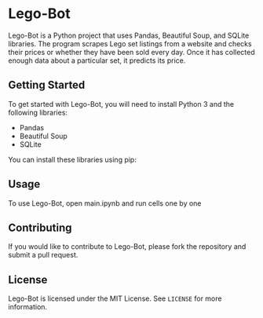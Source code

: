 # Lego-Bot

Lego-Bot is a Python project that uses Pandas, Beautiful Soup, and SQLite libraries. The program scrapes Lego set listings from a website and checks their prices or whether they have been sold every day. Once it has collected enough data about a particular set, it predicts its price.

## Getting Started

To get started with Lego-Bot, you will need to install Python 3 and the following libraries:

- Pandas
- Beautiful Soup
- SQLite

You can install these libraries using pip:

## Usage

To use Lego-Bot, open main.ipynb and run cells one by one

## Contributing

If you would like to contribute to Lego-Bot, please fork the repository and submit a pull request.

## License

Lego-Bot is licensed under the MIT License. See `LICENSE` for more information.

